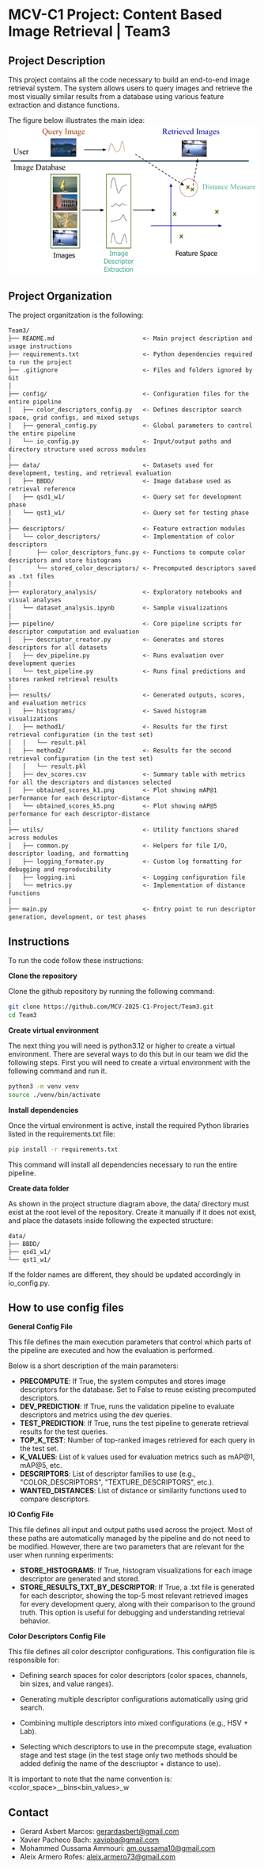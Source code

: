 # MCV-C1 Project: Content Based Image Retrieval | Team3
## Project Description
This project contains all the code necessary to build an end-to-end image retrieval system. The system allows users to query images and retrieve the most visually similar results from a database using various feature extraction and distance functions.

The figure below illustrates the main idea:
![Image Retrieval Pipeline](assets/main_idea_project_c1.png)

## Project Organization
The project organitzation is the following:

```
Team3/
├── README.md                         <- Main project description and usage instructions
├── requirements.txt                  <- Python dependencies required to run the project
├── .gitignore                        <- Files and folders ignored by Git
│
├── config/                           <- Configuration files for the entire pipeline
│   ├── color_descriptors_config.py   <- Defines descriptor search space, grid configs, and mixed setups
│   ├── general_config.py             <- Global parameters to control the entire pipeline
│   └── io_config.py                  <- Input/output paths and directory structure used across modules
│
├── data/                             <- Datasets used for development, testing, and retrieval evaluation
│   ├── BBDD/                         <- Image database used as retrieval reference
│   ├── qsd1_w1/                      <- Query set for development phase
│   └── qst1_w1/                      <- Query set for testing phase
│
├── descriptors/                      <- Feature extraction modules
│   └── color_descriptors/            <- Implementation of color descriptors
│       ├── color_descriptors_func.py <- Functions to compute color descriptors and store histograms
│       └── stored_color_descriptors/ <- Precomputed descriptors saved as .txt files
│
├── exploratory_analysis/             <- Exploratory notebooks and visual analyses
│   └── dataset_analysis.ipynb        <- Sample visualizations
│
├── pipeline/                         <- Core pipeline scripts for descriptor computation and evaluation
│   ├── descriptor_creator.py         <- Generates and stores descriptors for all datasets
│   ├── dev_pipeline.py               <- Runs evaluation over development queries
│   └── test_pipeline.py              <- Runs final predictions and stores ranked retrieval results
│
├── results/                          <- Generated outputs, scores, and evaluation metrics
│   ├── histograms/                   <- Saved histogram visualizations
│   ├── method1/                      <- Results for the first retrieval configuration (in the test set)
│   │   └── result.pkl
│   ├── method2/                      <- Results for the second retrieval configuration (in the test set)
│   │   └── result.pkl
│   ├── dev_scores.csv                <- Summary table with metrics for all the descriptors and distances selected
│   ├── obtained_scores_k1.png        <- Plot showing mAP@1 performance for each descriptor-distance
│   └── obtained_scores_k5.png        <- Plot showing mAP@5 performance for each descriptor-distance
│
├── utils/                            <- Utility functions shared across modules
│   ├── common.py                     <- Helpers for file I/O, descriptor loading, and formatting
│   ├── logging_formater.py           <- Custom log formatting for debugging and reproducibility
│   ├── logging.ini                   <- Logging configuration file
│   └── metrics.py                    <- Implementation of distance functions
│
├── main.py                           <- Entry point to run descriptor generation, development, or test phases
```

## Instructions 
To run the code follow these instructions: 

**Clone the repository**

Clone the github repository by running the following command:

```bash
git clone https://github.com/MCV-2025-C1-Project/Team3.git
cd Team3
```

**Create virtual environment**

The next thing you will need is python3.12 or higher to create a virtual environment. There are several ways to do this but in our team we did the following steps. First you will need to create a virtual environment with the following command and run it.

```bash
python3 -m venv venv
source ./venv/bin/activate
```

**Install dependencies**

Once the virtual environment is active, install the required Python libraries listed in the requirements.txt file:
```bash
pip install -r requirements.txt
```
This command will install all dependencies necessary to run the entire pipeline.

**Create data folder**

As shown in the project structure diagram above, the data/ directory must exist at the root level of the repository.
Create it manually if it does not exist, and place the datasets inside following the expected structure:

```
data/
├── BBDD/
├── qsd1_w1/
└── qst1_w1/
```

If the folder names are different, they should be updated accordingly in io_config.py.

## How to use config files
**General Config File**

This file defines the main execution parameters that control which parts of the pipeline are executed and how the evaluation is performed.

Below is a short description of the main parameters:
- **PRECOMPUTE**:	If True, the system computes and stores image descriptors for the database. Set to False to reuse existing precomputed descriptors.
- **DEV_PREDICTION**:	If True, runs the validation pipeline to evaluate descriptors and metrics using the dev queries.
- **TEST_PREDICTION**:	If True, runs the test pipeline to generate retrieval results for the test queries.
- **TOP_K_TEST**:	Number of top-ranked images retrieved for each query in the test set.
- **K_VALUES**:	List of k values used for evaluation metrics such as mAP@1, mAP@5, etc.
- **DESCRIPTORS**:	List of descriptor families to use (e.g., "COLOR_DESCRIPTORS", "TEXTURE_DESCRIPTORS", etc.).
- **WANTED_DISTANCES**:	List of distance or similarity functions used to compare descriptors.

**IO Config File**

This file defines all input and output paths used across the project. Most of these paths are automatically managed by the pipeline and do not need to be modified.
However, there are two parameters that are relevant for the user when running experiments:

- **STORE_HISTOGRAMS**: If True, histogram visualizations for each image descriptor are generated and stored.
- **STORE_RESULTS_TXT_BY_DESCRIPTOR**: If True, a .txt file is generated for each descriptor, showing the top-5 most relevant retrieved images for every development query, along with their comparison to the ground truth. This option is useful for debugging and understanding retrieval behavior.

**Color Descriptors Config File**

This file defines all color descriptor configurations.
This configuration file is responsible for:

- Defining search spaces for color descriptors (color spaces, channels, bin sizes, and value ranges).

- Generating multiple descriptor configurations automatically using grid search.

- Combining multiple descriptors into mixed configurations (e.g., HSV + Lab).

- Selecting which descriptors to use in the precompute stage, evaluation stage and test stage (in the test stage only two methods should be added definig the name of the descriuptor + distance to use).

It is important to note that the name convention is: <color_space>_<channels>_bins<bin_values>_w<weights>


## Contact
- Gerard Asbert Marcos: gerardasbert@gmail.com
- Xavier Pacheco Bach: xavipba@gmail.com
- Mohammed Oussama Ammouri: am.oussama10@gmail.com
- Aleix Armero Rofes: aleix.armero73@gmail.com
